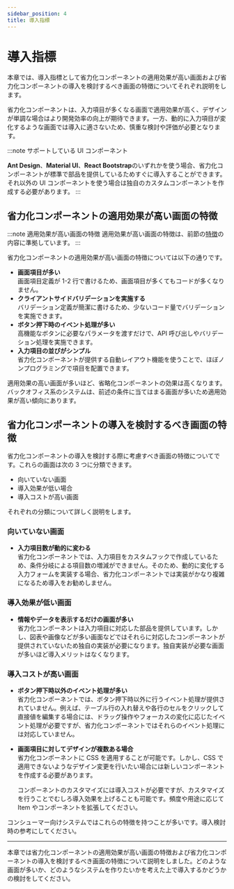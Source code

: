 ```yaml
---
sidebar_position: 4
title: 導入指標
---
```


# 導入指標

本章では、導入指標として省力化コンポーネントの適用効果が高い画面および省力化コンポーネントの導入を検討するべき画面の特徴についてそれぞれ説明をします。

省力化コンポーネントは、入力項目が多くなる画面で適用効果が高く、デザインが単調な場合はより開発効率の向上が期待できます。一方、動的に入力項目が変化するような画面では導入に適さないため、慎重な検討や評価が必要となります。

:::note サポートしている UI コンポーネント

<strong>Ant Design</strong>、<strong>Material UI</strong>、<strong>React Bootstrap</strong>のいずれかを使う場合、省力化コンポーネントが標準で部品を提供しているためすぐに導入することができます。それ以外の UI コンポーネントを使う場合は独自のカスタムコンポーネントを作成する必要があります。
:::

## 省力化コンポーネントの適用効果が高い画面の特徴

:::note 適用効果が高い画面の特徴
適用効果が高い画面の特徴は、前節の[特徴](./features.md)の内容に準拠しています。
:::

省力化コンポーネントの適用効果が高い画面の特徴については以下の通りです。

- <strong>画面項目が多い</strong>  
  画面項目定義が 1-2 行で書けるため、画面項目が多くてもコードが多くなりません。
- <strong>クライアントサイドバリデーションを実施する</strong>  
  バリデーション定義が簡潔に書けるため、少ないコード量でバリデーションを実施できます。
- <strong>ボタン押下時のイベント処理が多い</strong>  
  高機能なボタンに必要なパラメータを渡すだけで、API 呼び出しやバリデーション処理を実施できます。
- <strong>入力項目の並びがシンプル</strong>  
  省力化コンポーネントが提供する自動レイアウト機能を使うことで、ほぼノンプログラミングで項目を配置できます。

適用効果の高い画面が多いほど、省略化コンポーネントの効果は高くなります。バックオフィス系のシステムは、前述の条件に当てはまる画面が多いため適用効果が高い傾向にあります。

## 省力化コンポーネントの導入を検討するべき画面の特徴

省力化コンポーネントの導入を検討する際に考慮すべき画面の特徴についてです。これらの画面は次の 3 つに分類できます。

- 向いていない画面
- 導入効果が低い場合
- 導入コストが高い画面

それぞれの分類について詳しく説明をします。

### 向いていない画面

- <strong>入力項目数が動的に変わる</strong>  
  省力化コンポーネントでは、入力項目をカスタムフックで作成しているため、条件分岐による項目数の増減ができません。そのため、動的に変化する入力フォームを実装する場合、省力化コンポーネントでは実装がかなり複雑になるため導入をお勧めしません。

### 導入効果が低い画面

- <strong>情報やデータを表示するだけの画面が多い</strong>  
   省力化コンポーネントは入力項目に対応した部品を提供しています。しかし、図表や画像などが多い画面などではそれらに対応したコンポーネントが提供されていないため独自の実装が必要になります。独自実装が必要な画面が多いほど導入メリットはなくなります。

### 導入コストが高い画面

- <strong>ボタン押下時以外のイベント処理が多い</strong>  
  省力化コンポーネントでは、ボタン押下時以外に行うイベント処理が提供されていません。例えば、テーブル行の入れ替えや各行のセルをクリックして直接値を編集する場合には、ドラッグ操作やフォーカスの変化に応じたイベント処理が必要ですが、省力化コンポーネントではそれらのイベント処理には対応していません。

- <strong>画面項目に対してデザインが複数ある場合</strong>  
  省力化コンポーネントに CSS を適用することが可能です。しかし、CSS で適用できないようなデザイン変更を行いたい場合には新しいコンポーネントを作成する必要があります。

  コンポーネントのカスタマイズには導入コストが必要ですが、カスタマイズを行うことでむしろ導入効果を上げることも可能です。頻度や用途に応じて Item やコンポーネントを拡張してください。

コンシューマー向けシステムではこれらの特徴を持つことが多いです。導入検討時の参考にしてください。

<hr/>
本章では省力化コンポーネントの適用効果が高い画面の特徴および省力化コンポーネントの導入を検討するべき画面の特徴について説明をしました。どのような画面が多いか、どのようなシステムを作りたいかを考えた上で導入するかどうかの検討をしてください。

